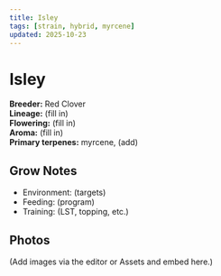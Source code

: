 ```yaml
---
title: Isley
tags: [strain, hybrid, myrcene]
updated: 2025-10-23
---
```


# Isley

**Breeder:** Red Clover  
**Lineage:** (fill in)  
**Flowering:** (fill in)  
**Aroma:** (fill in)  
**Primary terpenes:** myrcene, (add)

## Grow Notes
- Environment: (targets)
- Feeding: (program)
- Training: (LST, topping, etc.)

## Photos
(Add images via the editor or Assets and embed here.)
